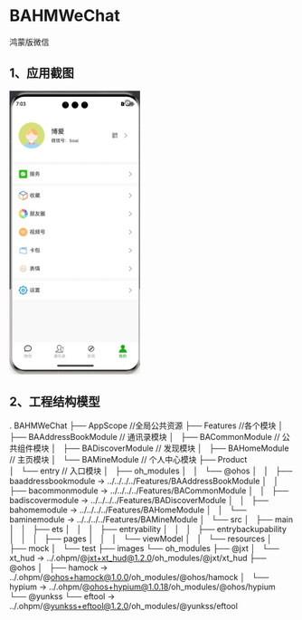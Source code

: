 # BAHMWeChat

鸿蒙版微信

## 1、应用截图

<img src="https://github.com/boai/BAHMWeChat/blob/main/images/个人中心.jpg" alt="个人中心" style="zoom:50%;" />

## 2、工程结构模型

. BAHMWeChat
├── AppScope                      //全局公共资源
├── Features                      //各个模块
│   ├── BAAddressBookModule // 通讯录模块
│   ├── BACommonModule      // 公共组件模块
│   ├── BADiscoverModule    // 发现模块
│   ├── BAHomeModule        // 主页模块
│   └── BAMineModule        // 个人中心模块
├── Product          
│   └── entry               // 入口模块
│       ├── oh_modules
│       │   └── @ohos
│       │       ├── baaddressbookmodule -> ../../../../Features/BAAddressBookModule
│       │       ├── bacommonmodule -> ../../../../Features/BACommonModule
│       │       ├── badiscovermodule -> ../../../../Features/BADiscoverModule
│       │       ├── bahomemodule -> ../../../../Features/BAHomeModule
│       │       └── baminemodule -> ../../../../Features/BAMineModule
│       └── src
│           ├── main
│           │   ├── ets
│           │   │   ├── entryability
│           │   │   ├── entrybackupability
│           │   │   ├── pages
│           │   │   └── viewModel
│           │   └── resources
│           ├── mock
│           └── test
├── images
└── oh_modules
├── @jxt
│   └── xt_hud -> ../.ohpm/@jxt+xt_hud@1.2.0/oh_modules/@jxt/xt_hud
├── @ohos
│   ├── hamock -> ../.ohpm/@ohos+hamock@1.0.0/oh_modules/@ohos/hamock
│   └── hypium -> ../.ohpm/@ohos+hypium@1.0.18/oh_modules/@ohos/hypium
└── @yunkss
└── eftool -> ../.ohpm/@yunkss+eftool@1.2.0/oh_modules/@yunkss/eftool

